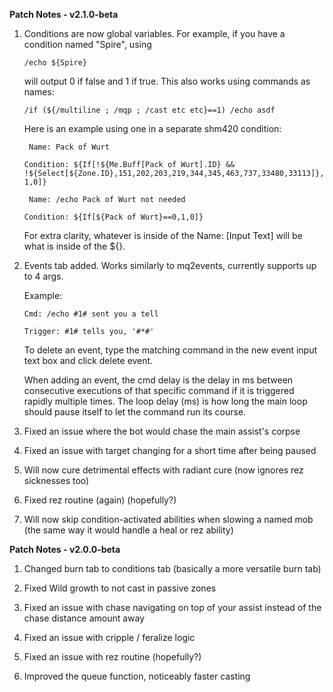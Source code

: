 **Patch Notes - v2.1.0-beta**

1. Conditions are now global variables. For example, if you have a condition named "Spire", using

   ```/echo ${Spire}```

   will output 0 if false and 1 if true. This also works using commands as names:

   ```/if (${/multiline ; /mqp ; /cast etc etc}==1) /echo asdf```

   Here is an example using one in a separate shm420 condition:

     ``` Name: Pack of Wurt```
  
   ```Condition: ${If[!${Me.Buff[Pack of Wurt].ID} && !${Select[${Zone.ID},151,202,203,219,344,345,463,737,33480,33113]},1,0]}```

     ``` Name: /echo Pack of Wurt not needed```
  
      ```Condition: ${If[${Pack of Wurt}==0,1,0]}```

      For extra clarity, whatever is inside of the Name: [Input Text] will be what is inside of the ${}.

2. Events tab added. Works similarly to mq2events, currently supports up to 4 args.

   Example:

   ```Cmd: /echo #1# sent you a tell```
   
   ```Trigger: #1# tells you, '#*#'```

   To delete an event, type the matching command in the new event input text box and click delete event.
   
   When adding an event, the cmd delay is the delay in ms between consecutive executions of that specific command if it is triggered rapidly multiple times.
   The loop delay (ms) is how long the main loop should pause itself to let the command run its course.

4. Fixed an issue where the bot would chase the main assist's corpse
   
5. Fixed an issue with target changing for a short time after being paused
   
6. Will now cure detrimental effects with radiant cure (now ignores rez sicknesses too)
   
7. Fixed rez routine (again) (hopefully?)

8. Will now skip condition-activated abilities when slowing a named mob (the same way it would handle a heal or rez ability)


**Patch Notes - v2.0.0-beta**

1. Changed burn tab to conditions tab (basically a more versatile burn tab)

2. Fixed Wild growth to not cast in passive zones

3. Fixed an issue with chase navigating on top of your assist instead of the chase distance amount away

4. Fixed an issue with cripple / feralize logic

5. Fixed an issue with rez routine (hopefully?)

6. Improved the queue function, noticeably faster casting

